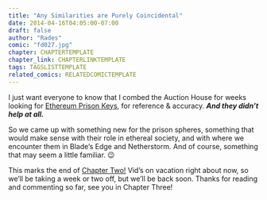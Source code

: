 ```yaml
---
title: "Any Similarities are Purely Coincidental"
date: 2014-04-16T04:05:00-07:00
draft: false
author: "Rades"
comic: "fd027.jpg"
chapter: CHAPTERTEMPLATE
chapter_link: CHAPTERLINKTEMPLATE
tags: TAGSLISTTEMPLATE
related_comics: RELATEDCOMICTEMPLATE
---
```


I just want everyone to know that I combed the Auction House for weeks looking for [Ethereum Prison Keys](http://www.wowhead.com/item=29460/ethereum-prison-key), for reference &amp; accuracy. ***And they didn’t help at all.*** 


So we came up with something new for the prison spheres, something that would make sense with their role in ethereal society, and with where we encounter them in Blade’s Edge and Netherstorm. And of course, something that may seem a little familiar.  😉


This marks the end of <a href="/chapter/chapter-2-doubt">Chapter Two!</a> Vid’s on vacation right about now, so we’ll be taking a week or two off, but we’ll be back soon. Thanks for reading and commenting so far, see you in Chapter Three!

